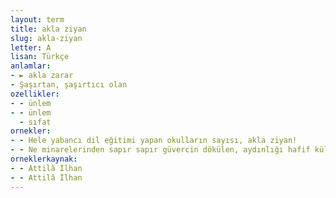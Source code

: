 ```yaml
---
layout: term
title: akla ziyan
slug: akla-ziyan
letter: A
lisan: Türkçe
anlamlar:
- ► akla zarar
- Şaşırtan, şaşırtıcı olan
ozellikler:
- - ünlem
- - ünlem
  - sıfat
ornekler:
- - Hele yabancı dil eğitimi yapan okulların sayısı, akla ziyan!
- - Ne minarelerinden sapır sapır güvercin dökülen, aydınlığı hafif küllenmiş yaz sonu İstanbul'unu bırakmak istiyor ne de Elke'yle üretip geliştirdikleri akla ziyan mutluluğu!
orneklerkaynak:
- - Attilâ İlhan
- - Attilâ İlhan
---
```

